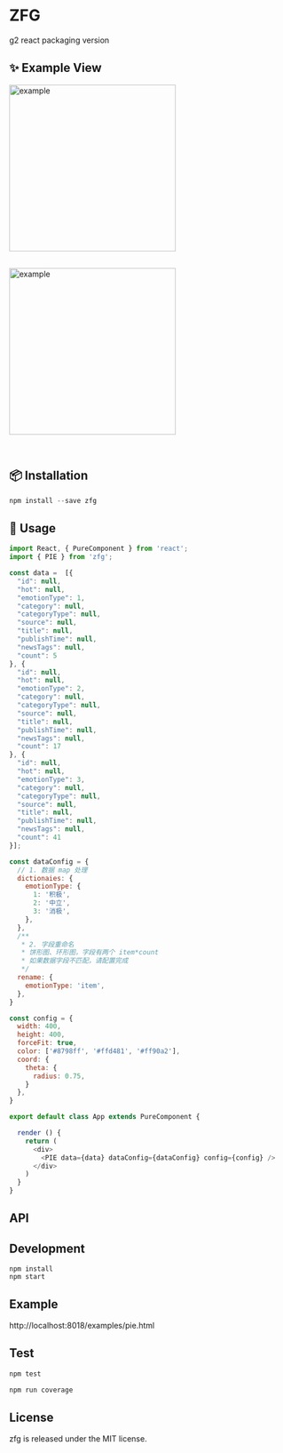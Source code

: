 # ZFG

g2 react packaging version

## ✨ Example View

<img src='http://39.107.35.212/images/zfg/example1.png' alt='example' width='300px' style='margin-right: 30px; margin-bottom: 30px;' />
<img src='http://39.107.35.212/images/zfg/example2.png' alt='example' width='300px' style='margin-right: 30px; margin-bottom: 30px;' />

##  📦 Installation

```jsx
npm install --save zfg
```

## 🔨 Usage

```js
import React, { PureComponent } from 'react';
import { PIE } from 'zfg';

const data =  [{
  "id": null,
  "hot": null,
  "emotionType": 1,
  "category": null,
  "categoryType": null,
  "source": null,
  "title": null,
  "publishTime": null,
  "newsTags": null,
  "count": 5
}, {
  "id": null,
  "hot": null,
  "emotionType": 2,
  "category": null,
  "categoryType": null,
  "source": null,
  "title": null,
  "publishTime": null,
  "newsTags": null,
  "count": 17
}, {
  "id": null,
  "hot": null,
  "emotionType": 3,
  "category": null,
  "categoryType": null,
  "source": null,
  "title": null,
  "publishTime": null,
  "newsTags": null,
  "count": 41
}];

const dataConfig = {
  // 1. 数据 map 处理
  dictionaies: {
    emotionType: {
      1: '积极',
      2: '中立',
      3: '消极',
    },
  },
  /**
   * 2. 字段重命名
   * 饼形图、环形图，字段有两个 item*count
   * 如果数据字段不匹配，请配置完成
   */ 
  rename: {
    emotionType: 'item',
  },
}

const config = {
  width: 400,
  height: 400,
  forceFit: true,
  color: ['#8798ff', '#ffd481', '#ff90a2'],
  coord: {
    theta: {
      radius: 0.75,
    }
  },
}

export default class App extends PureComponent {

  render () {
    return (
      <div>
        <PIE data={data} dataConfig={dataConfig} config={config} />
      </div>
    )
  }
}
```

## API

## Development

```
npm install
npm start
```

## Example

http://localhost:8018/examples/pie.html

## Test
  ```js
  npm test
  
  npm run coverage
  ```

## License

zfg is released under the MIT license.
